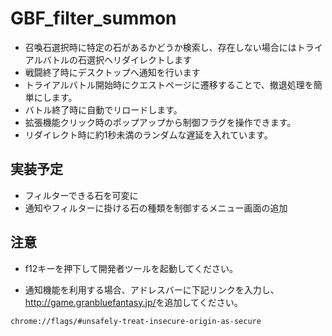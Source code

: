 # GBF_filter_summon
* 召喚石選択時に特定の石があるかどうか検索し、存在しない場合にはトライアルバトルの石選択へリダイレクトします
* 戦闘終了時にデスクトップへ通知を行います
* トライアルバトル開始時にクエストページに遷移することで、撤退処理を簡単にします。
* バトル終了時に自動でリロードします。
* 拡張機能クリック時のポップアップから制御フラグを操作できます。
* リダイレクト時に約1秒未満のランダムな遅延を入れています。
## 実装予定
* フィルターできる石を可変に
* 通知やフィルターに掛ける石の種類を制御するメニュー画面の追加

## 注意
* f12キーを押下して開発者ツールを起動してください。

* 通知機能を利用する場合、アドレスバーに下記リンクを入力し、<http://game.granbluefantasy.jp/>を追加してください。
```
chrome://flags/#unsafely-treat-insecure-origin-as-secure
```
